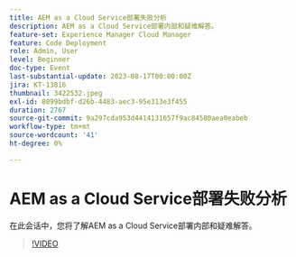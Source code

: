 ```yaml
---
title: AEM as a Cloud Service部署失败分析
description: AEM as a Cloud Service部署内部和疑难解答。
feature-set: Experience Manager Cloud Manager
feature: Code Deployment
role: Admin, User
level: Beginner
doc-type: Event
last-substantial-update: 2023-08-17T00:00:00Z
jira: KT-13816
thumbnail: 3422532.jpeg
exl-id: 8099bdbf-d26b-4483-aec3-95e313e3f455
duration: 2767
source-git-commit: 9a297cda953d4414131657f9ac84580aea0eabeb
workflow-type: tm+mt
source-wordcount: '41'
ht-degree: 0%

---
```


# AEM as a Cloud Service部署失败分析

在此会话中，您将了解AEM as a Cloud Service部署内部和疑难解答。

>[!VIDEO](https://video.tv.adobe.com/v/3422532/?learn=on)
